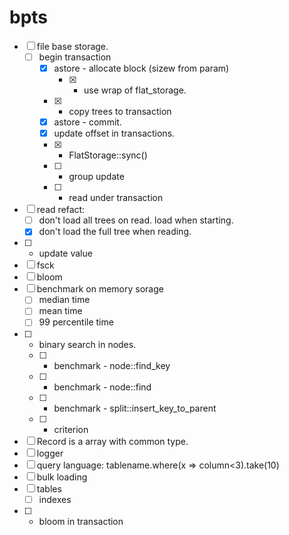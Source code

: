 # bpts

- [ ] file base storage.
  - [ ] begin transaction
    - [x] astore - allocate block (sizew from param)
      - [x] - use wrap of flat_storage.
    - [x] - copy trees to transaction
    - [x] astore - commit.
    - [x] update offset in transactions.
    - [x] - FlatStorage::sync()
    - [ ] - group update
    - [ ] - read under transaction
- [ ] read refact:
  - [ ] don't load all trees on read. load when starting.
  - [x] don't load the full tree when reading.
- [ ] - update value
- [ ] fsck
- [ ] bloom
- [ ] benchmark on memory sorage
  - [ ] median time
  - [ ] mean time
  - [ ] 99 percentile time
- [ ] - binary search in nodes.
  - [ ] - benchmark - node::find_key
  - [ ] - benchmark - node::find
  - [ ] - benchmark - split::insert_key_to_parent
  - [ ] - criterion
- [ ] Record is a array with common type.
- [ ] logger
- [ ] query language: tablename.where(x => column<3).take(10)
- [ ] bulk loading
- [ ] tables
   - [ ] indexes
- [ ] - bloom in transaction
